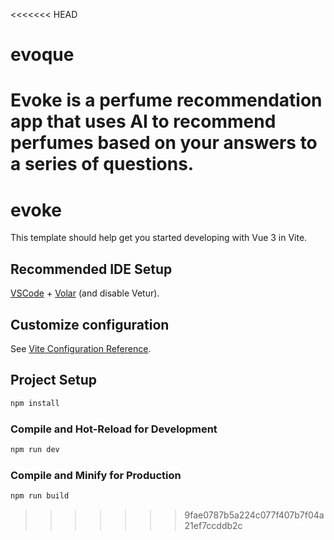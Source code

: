 <<<<<<< HEAD
# evoque
Evoke is a perfume recommendation app that uses AI to recommend perfumes based on your answers to a series of questions.
=======
# evoke

This template should help get you started developing with Vue 3 in Vite.

## Recommended IDE Setup

[VSCode](https://code.visualstudio.com/) + [Volar](https://marketplace.visualstudio.com/items?itemName=Vue.volar) (and disable Vetur).

## Customize configuration

See [Vite Configuration Reference](https://vite.dev/config/).

## Project Setup

```sh
npm install
```

### Compile and Hot-Reload for Development

```sh
npm run dev
```

### Compile and Minify for Production

```sh
npm run build
```
>>>>>>> 9fae0787b5a224c077f407b7f04a21ef7ccddb2c
